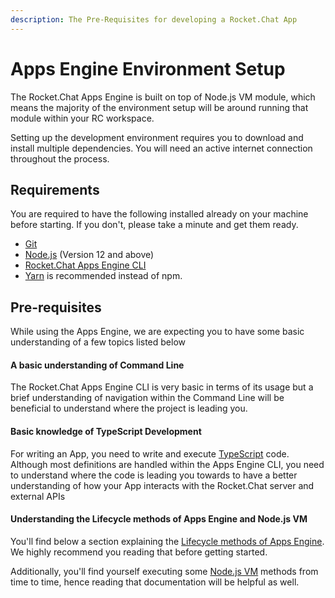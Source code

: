 ```yaml
---
description: The Pre-Requisites for developing a Rocket.Chat App
---
```


# Apps Engine Environment Setup

The Rocket.Chat Apps Engine is built on top of Node.js VM module, which means the majority of the environment setup will be around running that module within your RC workspace.

Setting up the development environment requires you to download and install multiple dependencies. You will need an active internet connection throughout the process.

## Requirements

You are required to have the following installed already on your machine before starting. If you don't, please take a minute and get them ready.&#x20;

* [Git](http://git-scm.com/book/en/v2/Getting-Started-Installing-Git)
* [Node.js](https://nodejs.org) (Version 12 and above)
* [Rocket.Chat Apps Engine CLI](../getting-started/rocket.chat-app-engine-cli.md#installation)
* [Yarn](http://yarnpkg.com) is recommended instead of npm.

## Pre-requisites

While using the Apps Engine, we are expecting you to have some basic understanding of a few topics listed below

#### A basic understanding of Command Line

The Rocket.Chat Apps Engine CLI is very basic in terms of its usage but a brief understanding of navigation within the Command Line will be beneficial to understand where the project is leading you.

#### Basic knowledge of TypeScript Development

For writing an App, you need to write and execute [TypeScript](https://www.typescriptlang.org) code. Although most definitions are handled within the Apps Engine CLI, you need to understand where the code is leading you towards to have a better understanding of how your App interacts with the Rocket.Chat server and external APIs

#### Understanding the Lifecycle methods of Apps Engine and Node.js VM

You'll find below a section explaining the [Lifecycle methods of Apps Engine](../getting-started/app-lifecycle.md#introduction). We highly recommend you reading that before getting started.&#x20;

Additionally, you'll find yourself executing some [Node.js VM](https://nodejs.org/api/vm.html) methods from time to time, hence reading that documentation will be helpful as well.

